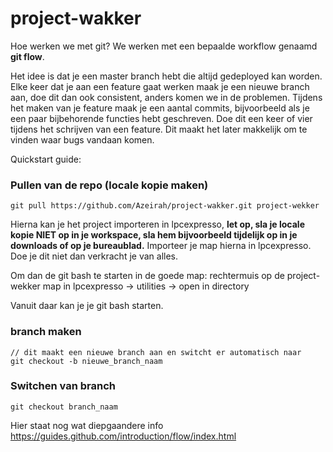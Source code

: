 project-wakker
==============

Hoe werken we met git? We werken met een bepaalde workflow genaamd **git flow**.

Het idee is dat je een master branch hebt die altijd gedeployed kan worden. 
Elke keer dat je aan een feature gaat werken maak je een nieuwe branch aan, doe dit dan ook consistent, anders komen we 
in de problemen.
Tijdens het maken van je feature maak je een aantal commits, bijvoorbeeld als je een paar bijbehorende functies hebt geschreven.
Doe dit een keer of vier tijdens het schrijven van een feature. Dit maakt het later makkelijk om te vinden waar bugs vandaan komen.

Quickstart guide:

### Pullen van de repo (locale kopie maken)
```
git pull https://github.com/Azeirah/project-wakker.git project-wekker
```

Hierna kan je het project importeren in lpcexpresso, **let op, sla je locale kopie NIET op in je workspace, sla hem bijvoorbeeld tijdelijk
op in je downloads of op je bureaublad.** Importeer je map hierna in lpcexpresso. Doe je dit niet dan verkracht je van alles.

Om dan de git bash te starten in de goede map: rechtermuis op de project-wekker map in lpcexpresso -> utilities -> open in directory

Vanuit daar kan je je git bash starten.

### branch maken
```
// dit maakt een nieuwe branch aan en switcht er automatisch naar
git checkout -b nieuwe_branch_naam
```

### Switchen van branch
```
git checkout branch_naam
```

Hier staat nog wat diepgaandere info
https://guides.github.com/introduction/flow/index.html
